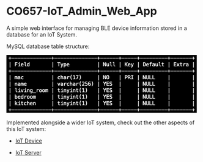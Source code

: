 # CO657-IoT\_Admin\_Web\_App

A simple web interface for managing BLE device information stored in a database for an IoT System.

MySQL database table structure:

<img src="./MySQL_database_table.png">

Implemented alongside a wider IoT system, check out the other aspects of this IoT system:

- <a href="https://github.com/d-w-arnold/CO657-IoT_Device/" target="_blank">IoT Device</a>

- <a href="https://github.com/d-w-arnold/CO657-IoT_Server/" target="_blank">IoT Server</a>
